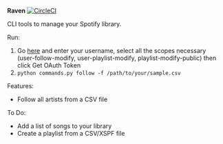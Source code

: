 **Raven** [![CircleCI](https://circleci.com/gh/bhavika/raven/tree/master.svg?style=svg)](https://circleci.com/gh/bhavika/raven/tree/master)


CLI tools to manage your Spotify library. 


Run:

1) Go [here](https://developer.spotify.com/web-api/console/post-playlists/) and enter your username,
   select all the scopes necessary (user-follow-modify, user-playlist-modify, playlist-modify-public) then click Get OAuth Token
2) `python commands.py follow -f /path/to/your/sample.csv`


Features:

- Follow all artists from a CSV file


To Do:

- Add a list of songs to your library
- Create a playlist from a CSV/XSPF file
